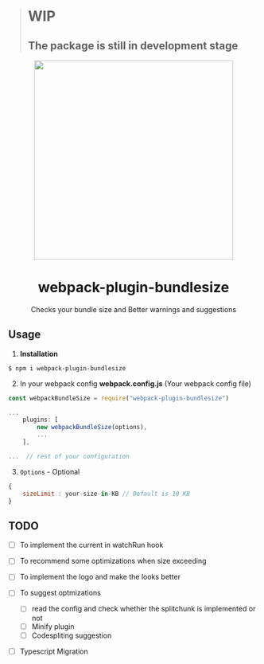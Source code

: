 > # WIP
> ## The package is still in development stage



<p align="center" >
    <img src="https://imgur.com/A2YgC4S.png" width="400px" />
</p>
<h1  align="center"> webpack-plugin-bundlesize </h1>

<p align="center" >
Checks your bundle size and Better warnings and suggestions

</p>




## Usage
1. **Installation**
```bash
$ npm i webpack-plugin-bundlesize
```

2. In your webpack config
**webpack.config.js** (Your webpack config file)
```js
const webpackBundleSize = require("webpack-plugin-bundlesize")

...
    plugins: [
        new webpackBundleSize(options),
        ...
    ],

...  // rest of your configuration

```

3. `Options` - Optional
```js
{
    sizeLimit : your-size-in-KB // Default is 10 KB
}
```



## TODO
- [ ] To implement the current in watchRun hook

- [ ] To recommend some optimizations when size exceeding

- [ ] To implement the logo and make the looks better

- [ ] To suggest optmizations
   - [ ] read the config and check whether the splitchunk is implemented or not
   - [ ] Minify plugin
   - [ ] Codespliting suggestion

- [ ] Typescript Migration
